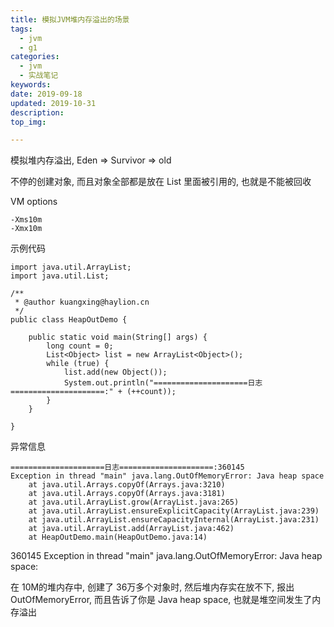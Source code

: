 ```yaml
---
title: 模拟JVM堆内存溢出的场景
tags:
  - jvm
  - g1
categories:
  - jvm
  - 实战笔记
keywords: 
date: 2019-09-18
updated: 2019-10-31
description: 
top_img:

---
```




模拟堆内存溢出, Eden => Survivor => old

不停的创建对象, 而且对象全部都是放在 List 里面被引用的, 也就是不能被回收



VM options

```
-Xms10m 
-Xmx10m
```



示例代码

```java\
import java.util.ArrayList;
import java.util.List;

/**
 * @author kuangxing@haylion.cn
 */
public class HeapOutDemo {

    public static void main(String[] args) {
        long count = 0;
        List<Object> list = new ArrayList<Object>();
        while (true) {
            list.add(new Object());
            System.out.println("=====================日志=====================:" + (++count));
        }
    }

}

```



异常信息

```
=====================日志=====================:360145
Exception in thread "main" java.lang.OutOfMemoryError: Java heap space
	at java.util.Arrays.copyOf(Arrays.java:3210)
	at java.util.Arrays.copyOf(Arrays.java:3181)
	at java.util.ArrayList.grow(ArrayList.java:265)
	at java.util.ArrayList.ensureExplicitCapacity(ArrayList.java:239)
	at java.util.ArrayList.ensureCapacityInternal(ArrayList.java:231)
	at java.util.ArrayList.add(ArrayList.java:462)
	at HeapOutDemo.main(HeapOutDemo.java:14)
```



360145
Exception in thread "main" java.lang.OutOfMemoryError: Java heap space: 

在 10M的堆内存中, 创建了 36万多个对象时, 然后堆内存实在放不下, 报出 OutOfMemoryError, 而且告诉了你是 Java heap space, 也就是堆空间发生了内存溢出

